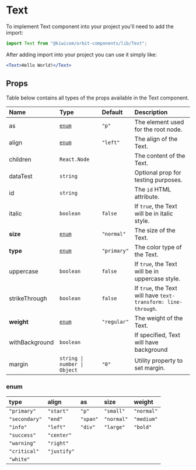 # Text

To implement Text component into your project you'll need to add the import:

```jsx
import Text from "@kiwicom/orbit-components/lib/Text";
```

After adding import into your project you can use it simply like:

```jsx
<Text>Hello World!</Text>
```

## Props

Table below contains all types of the props available in the Text component.

| Name           | Type                         | Default     | Description                                                   |
| :------------- | :--------------------------- | :---------- | :------------------------------------------------------------ |
| as             | [`enum`](#enum)              | `"p"`       | The element used for the root node.                           |
| align          | [`enum`](#enum)              | `"left"`    | The align of the Text.                                        |
| children       | `React.Node`                 |             | The content of the Text.                                      |
| dataTest       | `string`                     |             | Optional prop for testing purposes.                           |
| id             | `string`                     |             | The `id` HTML attribute.                                      |
| italic         | `boolean`                    | `false`     | If `true`, the Text will be in italic style.                  |
| **size**       | [`enum`](#enum)              | `"normal"`  | The size of the Text.                                         |
| **type**       | [`enum`](#enum)              | `"primary"` | The color type of the Text.                                   |
| uppercase      | `boolean`                    | `false`     | If `true`, the Text will be in uppercase style.               |
| strikeThrough  | `boolean`                    | `false`     | If `true`, the Text will have `text-transform: line-through`. |
| **weight**     | [`enum`](#enum)              | `"regular"` | The weight of the Text.                                       |
| withBackground | `boolean`                    |             | If specified, Text will have background                       |
| margin         | `string \| number \| Object` | `"0"`       | Utility property to set margin.                               |

### enum

| type          | align       | as       | size       | weight     |
| :------------ | :---------- | :------- | :--------- | :--------- |
| `"primary"`   | `"start"`   | `"p"`    | `"small"`  | `"normal"` |
| `"secondary"` | `"end"`     | `"span"` | `"normal"` | `"medium"` |
| `"info"`      | `"left"`    | `"div"`  | `"large"`  | `"bold"`   |
| `"success"`   | `"center"`  |          |            |            |
| `"warning"`   | `"right"`   |          |            |            |
| `"critical"`  | `"justify"` |          |            |            |
| `"white"`     |             |          |            |            |
